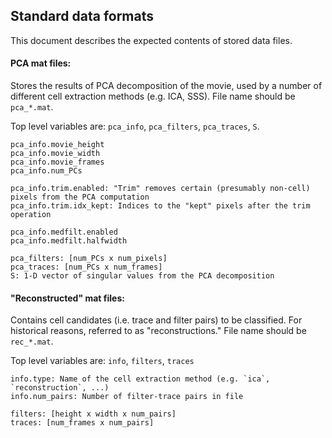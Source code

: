 ## Standard data formats

This document describes the expected contents of stored data files.

#### PCA mat files:

Stores the results of PCA decomposition of the movie, used by a number of different cell extraction methods (e.g. ICA, SSS). File name should be `pca_*.mat`.

Top level variables are: `pca_info`, `pca_filters`, `pca_traces`, `S`.
```
pca_info.movie_height
pca_info.movie_width
pca_info.movie_frames
pca_info.num_PCs

pca_info.trim.enabled: "Trim" removes certain (presumably non-cell) pixels from the PCA computation
pca_info.trim.idx_kept: Indices to the "kept" pixels after the trim operation

pca_info.medfilt.enabled
pca_info.medfilt.halfwidth

pca_filters: [num_PCs x num_pixels]
pca_traces: [num_PCs x num_frames]
S: 1-D vector of singular values from the PCA decomposition
```

#### "Reconstructed" mat files:

Contains cell candidates (i.e. trace and filter pairs) to be classified. For historical reasons, referred to as "reconstructions." File name should be `rec_*.mat`.

Top level variables are: `info`, `filters`, `traces`
```
info.type: Name of the cell extraction method (e.g. `ica`, `reconstruction`, ...)
info.num_pairs: Number of filter-trace pairs in file

filters: [height x width x num_pairs]
traces: [num_frames x num_pairs]
```
